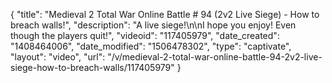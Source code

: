 {
    "title": "Medieval 2 Total War Online Battle # 94 (2v2 Live Siege) - How to breach walls!",
    "description": "A live siege!\n\nI hope you enjoy!  Even though the players quit!",
    "videoid": "117405979",
    "date_created": "1408464006",
    "date_modified": "1506478302",
    "type": "captivate",
    "layout": "video",
    "url": "\/v\/medieval-2-total-war-online-battle-94-2v2-live-siege-how-to-breach-walls\/117405979"
}